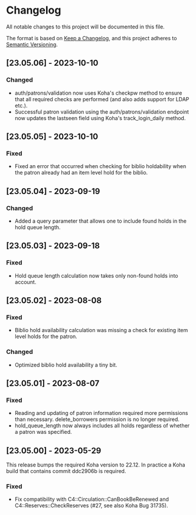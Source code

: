 # Changelog

All notable changes to this project will be documented in this file.

The format is based on [Keep a Changelog](https://keepachangelog.com/en/1.0.0/),
and this project adheres to [Semantic Versioning](https://semver.org/spec/v2.0.0.html).

## [23.05.06] - 2023-10-10

### Changed

- auth/patrons/validation now uses Koha's checkpw method to ensure that all required checks are performed (and also adds support for LDAP etc.).
- Successful patron validation using the auth/patrons/validation endpoint now updates the lastseen field using Koha's track_login_daily method.

## [23.05.05] - 2023-10-10

### Fixed

- Fixed an error that occurred when checking for biblio holdability when the patron already had an item level hold for the biblio.

## [23.05.04] - 2023-09-19

### Changed

- Added a query parameter that allows one to include found holds in the hold queue length.

## [23.05.03] - 2023-09-18

### Fixed

- Hold queue length calculation now takes only non-found holds into account.

## [23.05.02] - 2023-08-08

### Fixed

- Biblio hold availability calculation was missing a check for existing item level holds for the patron.

### Changed

- Optimized biblio hold availability a tiny bit.

## [23.05.01] - 2023-08-07

### Fixed

- Reading and updating of patron information required more permissions than necessary. delete_borrowers permission is no longer required.
- hold_queue_length now always includes all holds regardless of whether a patron was specified.

## [23.05.00] - 2023-05-29

This release bumps the required Koha version to 22.12. In practice a Koha build that contains commit ddc2906b is required.

### Fixed

- Fix compatibility with C4::Circulation::CanBookBeRenewed and C4::Reserves::CheckReserves (#27, see also Koha Bug 31735).
